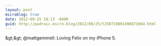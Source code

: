 ```yaml
---
layout: post
microblog: true
date: 2012-09-25 18:13 -0400
guid: http://padraic.micro.blog/2012/09/25/t250719801490673664.html
---
```

&amp;gt;&amp;gt; @mattgemmell: Loving Felix on my iPhone 5.
